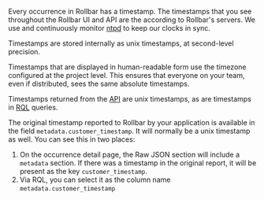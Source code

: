 Every occurrence in Rollbar has a timestamp. The timestamps that you see
throughout the Rollbar UI and API are the according to Rollbar's
servers. We use and continuously
monitor [ntpd](http://en.wikipedia.org/wiki/Ntpd) to keep our clocks in
sync.

Timestamps are stored internally as unix timestamps, at second-level
precision.

Timestamps that are displayed in human-readable form use the timezone
configured at the project level. This ensures that everyone on your
team, even if distributed, sees the same absolute timestamps.

Timestamps returned from the [API](https://rollbar.com/docs/api_overview/) are unix
timestamps, as are timestamps in [RQL](https://rollbar.com/docs/rql/) queries.

The original timestamp reported to Rollbar by your application is
available in the field `metadata.customer_timestamp`. It will normally
be a unix timestamp as well. You can see this in two places:

1.  On the occurrence detail page, the
    Raw JSON section will include a `metadata` section. If there was a
    timestamp in the original report, it will be present as the key
    `customer_timestamp`.
2.  Via RQL, you can select it as the column name `metadata.customer_timestamp`
